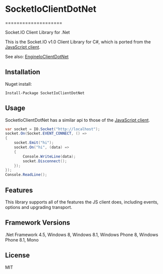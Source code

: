 # SocketIoClientDotNet
====================

Socket.IO Client Library for .Net

This is the Socket.IO v1.0 Client Library for C#, which is ported from the [JavaScript client](https://github.com/Automattic/socket.io-client).

See also: [EngineIoClientDotNet](https://github.com/Quobject/EngineIoClientDotNet)

## Installation
Nuget install:
```
Install-Package SocketIoClientDotNet
```

## Usage
SocketIoClientDotNet has a similar api to those of the [JavaScript client](https://github.com/Automattic/socket.io-client).

```cs
var socket = IO.Socket("http://localhost");
socket.On(Socket.EVENT_CONNECT, () =>
{
	socket.Emit("hi");
	socket.On("hi", (data) =>
	{
		Console.WriteLine(data);
		socket.Disconnect();
	});
});
Console.ReadLine();
```


## Features
This library supports all of the features the JS client does, including events, options and upgrading transport.

## Framework Versions
.Net Framework 4.5, Windows 8, Windows 8.1, Windows Phone 8, Windows Phone 8.1, Mono


## License

MIT
